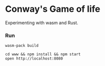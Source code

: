 # Conway's Game of life

Experimenting with wasm and Rust.

### Run

```
wasm-pack build

cd www && npm install && npm start
open http://localhost:8080
```
